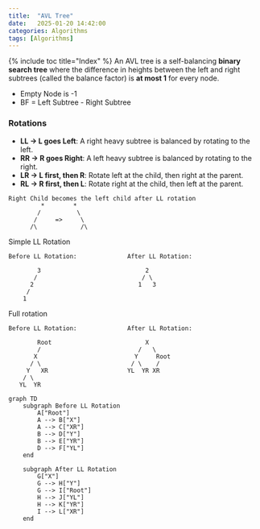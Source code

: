 ```yaml
---
title:  "AVL Tree"
date:   2025-01-20 14:42:00
categories: Algorithms
tags: [Algorithms]
---
```


{% include toc title="Index" %}
An AVL tree is a self-balancing **binary search tree** where the difference in heights between the left and right subtrees
(called the balance factor) is **at most 1** for every node.
- Empty Node is -1
- BF = Left Subtree - Right Subtree


### Rotations
- **LL → L goes Left**: A right heavy subtree is balanced by rotating to the left.
- **RR → R goes Right**: A left heavy subtree is balanced by rotating to the right.
- **LR → L first, then R**: Rotate left at the child, then right at the parent.
- **RL → R first, then L**: Rotate right at the child, then left at the parent.


```    
Right Child becomes the left child after LL rotation     
         *        *
        /          \
       /     =>     \
      /\            /\
```

Simple LL Rotation
```
Before LL Rotation:              After LL Rotation:

        3                             2
       /                             / \
      2                             1   3
     /
    1
```

Full rotation
```
Before LL Rotation:              After LL Rotation:

        Root                          X
        /                           /   \
       X                           Y     Root
      / \                         / \    /
     Y   XR                      YL  YR XR
    / \
   YL  YR
```

```mermaid!
graph TD
    subgraph Before LL Rotation
        A["Root"]
        A --> B["X"]
        A --> C["XR"]
        B --> D["Y"]
        B --> E["YR"]
        D --> F["YL"]
    end

    subgraph After LL Rotation
        G["X"]
        G --> H["Y"]
        G --> I["Root"]
        H --> J["YL"]
        H --> K["YR"]
        I --> L["XR"]
    end
```
